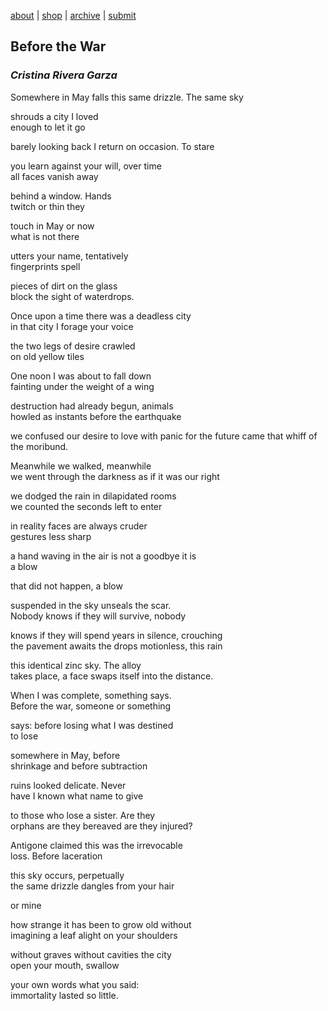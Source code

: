 [about](about.md)  |  [shop](shop.md)  |  [archive](archive.md)  |  [submit](submit.md)

## Before the War  
### *Cristina Rivera Garza* 
  
Somewhere in May falls
this same drizzle. The same sky

shrouds a city I loved  
enough to let it go  

barely looking back
I return on occasion. To stare  

you learn against your will, over time  
all faces vanish away  

behind a window. Hands  
twitch or thin they  

touch in May or now  
what is not there  

utters your name, tentatively  
fingerprints spell

pieces of dirt on the glass  
block the sight of waterdrops.  

Once upon a time there was a deadless city  
in that city I forage your voice  

the two legs of desire crawled  
on old yellow tiles  

One noon I was about to fall down  
fainting under the weight of a wing  

destruction had already begun, animals  
howled as instants before the earthquake  

we confused our desire to love with panic
for the future came that whiff of the moribund.  

Meanwhile we walked, meanwhile  
we went through the darkness as if it was our right  

we dodged the rain in dilapidated rooms  
we counted the seconds left to enter  

in reality faces are always cruder  
gestures less sharp  

a hand waving in the air is not a goodbye it is  
a blow

that did not happen, a blow  

suspended in the sky unseals the scar.  
Nobody knows if they will survive, nobody  

knows if they will spend years in silence, crouching  
the pavement awaits the drops motionless, this rain  

this identical zinc sky. The alloy  
takes place, a face swaps itself into the distance.  

When I was complete, something says.   
Before the war, someone or something  

says: before losing what I was destined  
to lose  

somewhere in May, before  
shrinkage and before subtraction  

ruins looked delicate. Never  
have I known what name to give  

to those who lose a sister. Are they  
orphans are they bereaved are they injured?  

Antigone claimed this was the irrevocable  
loss. Before laceration  

this sky occurs, perpetually  
the same drizzle dangles from your hair  

or mine  

how strange it has been to grow old without  
imagining a leaf alight on your shoulders  

without graves without cavities the city   
open your mouth, swallow  

your own words what you said:  
immortality lasted so little.



